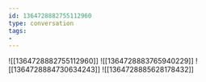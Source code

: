 ```yaml
---
id: 1364728882755112960
type: conversation
tags:
- 
---
```

![[1364728882755112960]]
![[1364728883765940229]]
![[1364728884730634243]]
![[1364728885628178432]]

